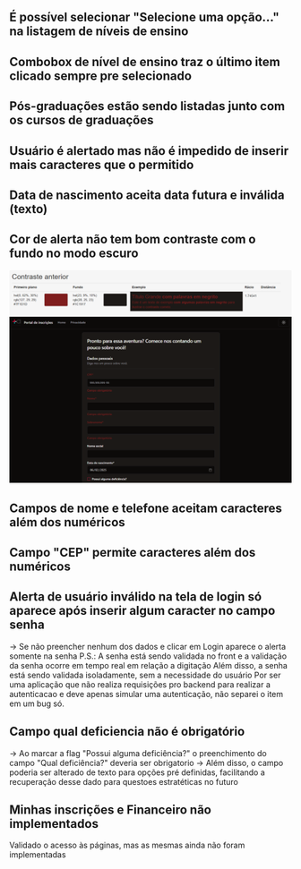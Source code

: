 ## É possível selecionar "Selecione uma opção..." na listagem de níveis de ensino
## Combobox de nível de ensino traz o último item clicado sempre pre selecionado
## Pós-graduações estão sendo listadas junto com os cursos de graduações
## Usuário é alertado mas não é impedido de inserir mais caracteres que o permitido
## Data de nascimento aceita data futura e inválida (texto)
## Cor de alerta não tem bom contraste com o fundo no modo escuro
 ![Resultado do teste de Contrate de Cor](contrasteCorExemplo.png)
 ![Constraste do formulário no tema escuro](contrasteFormularioEscuro.png)
## Campos de nome e telefone aceitam caracteres além dos numéricos
## Campo "CEP" permite caracteres além dos numéricos
## Alerta de usuário inválido na tela de login só aparece após inserir algum caracter no campo senha
-> Se não preencher nenhum dos dados e clicar em Login aparece o alerta somente na senha
P.S.: A senha está sendo validada no front e a validação da senha ocorre em tempo real em relação a digitação
Além disso, a senha está sendo validada isoladamente, sem a necessidade do usuário
Por ser uma aplicação que não realiza requisições pro backend para realizar a autenticacao e deve apenas simular uma autenticação, não separei o item em um bug só.
## Campo qual deficiencia não é obrigatório
-> Ao marcar a flag "Possui alguma deficiência?" o preenchimento do campo "Qual deficiência?" deveria ser obrigatorio
-> Além disso, o campo poderia ser alterado de texto para opções pré definidas, facilitando a recuperação desse dado para questoes estratéticas no futuro

## Minhas inscrições e Financeiro não implementados
Validado o acesso às páginas, mas as mesmas ainda não foram implementadas